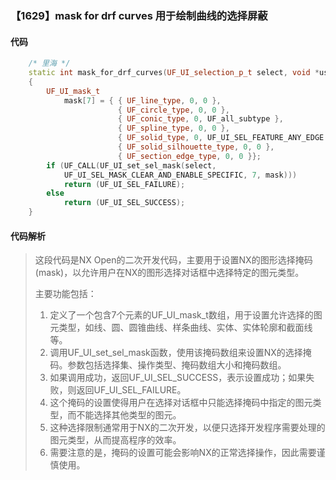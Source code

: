 ### 【1629】mask for drf curves 用于绘制曲线的选择屏蔽

#### 代码

```cpp
    /* 里海 */  
    static int mask_for_drf_curves(UF_UI_selection_p_t select, void *user_data)  
    {  
        UF_UI_mask_t  
            mask[7] = { { UF_line_type, 0, 0 },  
                        { UF_circle_type, 0, 0 },  
                        { UF_conic_type, 0, UF_all_subtype },  
                        { UF_spline_type, 0, 0 },  
                        { UF_solid_type, 0, UF_UI_SEL_FEATURE_ANY_EDGE },  
                        { UF_solid_silhouette_type, 0, 0 },  
                        { UF_section_edge_type, 0, 0 }};  
        if (UF_CALL(UF_UI_set_sel_mask(select,  
            UF_UI_SEL_MASK_CLEAR_AND_ENABLE_SPECIFIC, 7, mask)))  
            return (UF_UI_SEL_FAILURE);  
        else  
            return (UF_UI_SEL_SUCCESS);  
    }

```

#### 代码解析

> 这段代码是NX Open的二次开发代码，主要用于设置NX的图形选择掩码(mask)，以允许用户在NX的图形选择对话框中选择特定的图元类型。
>
> 主要功能包括：
>
> 1. 定义了一个包含7个元素的UF_UI_mask_t数组，用于设置允许选择的图元类型，如线、圆、圆锥曲线、样条曲线、实体、实体轮廓和截面线等。
> 2. 调用UF_UI_set_sel_mask函数，使用该掩码数组来设置NX的选择掩码。参数包括选择集、操作类型、掩码数组大小和掩码数组。
> 3. 如果调用成功，返回UF_UI_SEL_SUCCESS，表示设置成功；如果失败，则返回UF_UI_SEL_FAILURE。
> 4. 这个掩码的设置使得用户在选择对话框中只能选择掩码中指定的图元类型，而不能选择其他类型的图元。
> 5. 这种选择限制通常用于NX的二次开发，以便只选择开发程序需要处理的图元类型，从而提高程序的效率。
> 6. 需要注意的是，掩码的设置可能会影响NX的正常选择操作，因此需要谨慎使用。
>

